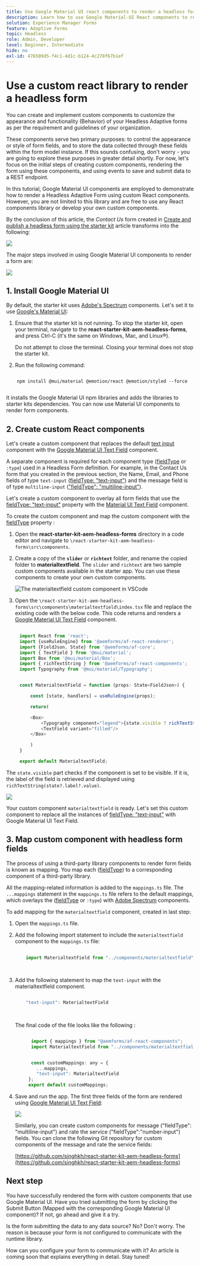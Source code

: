 ```yaml
---
title: Use Google Material UI react components to render a headless form
description: Learn how to use Google Material-UI React components to render a headless form. This comprehensive guide walks you through the step-by-step process to create custom Headless Adaptive Forms components to map and use Google Material-UI React components to style a Headless Adaptive Form.
solution: Experience Manager Forms
feature: Adaptive Forms
topic: Headless
role: Admin, Developer
level: Beginner, Intermediate
hide: no
exl-id: 476509d5-f4c1-4d1c-b124-4c278f67b1ef
---
```


# Use a custom react library to render a headless form

<!-- This article is completely missing the image ALT tags (descriptions) for each added image asset. That is impacting the CQI score for Experience Manager in a negative way. Be sure you add the required missing image ALT tags.  -->

You can create and implement custom components to customize the appearance and functionality (Behavior) of your Headless Adaptive forms as per the requirement and guidelines of your organization. 

These components serve two primary purposes: to control the appearance or style of form fields, and to store the data collected through these fields within the form model instance. If this sounds confusing, don't worry - you are going to explore these purposes in greater detail shortly. For now, let's focus on the initial steps of creating custom components, rendering the form using these components, and using events to save and submit data to a REST endpoint.

In this tutorial, Google Material UI components are employed to demonstrate how to render a Headless Adaptive Form using custom React components. However, you are not limited to this library and are free to use any React components library or develop your own custom components.

By the conclusion of this article, the _Contact Us_ form created in [Create and publish a headless form using the starter kit](create-and-publish-a-headless-form.md) article transforms into the following:

![](assets/headless-adaptive-form-with-google-material-ui-components.png)


The major steps involved in using Google Material UI components to render a form are:

![](assets/headless-forms-graphics-source-main.svg)

## 1. Install Google Material UI

By default, the starter kit uses [Adobe's Spectrum](https://spectrum.adobe.com/) components. Let's set it to use [Google's Material UI](https://mui.com/):

1. Ensure that the starter kit is not running. To stop the starter kit, open your terminal, navigate to the **react-starter-kit-aem-headless-forms**, and press Ctrl-C (it's the same on Windows, Mac, and Linux&reg;). 

    Do not attempt to close the terminal. Closing your terminal does not stop the starter kit.

1. Run the following command:

```shell
    
    npm install @mui/material @emotion/react @emotion/styled --force
    
```

It installs the Google Material UI npm libraries and adds the libraries to starter kits dependencies. You can now use Material UI components to render form components.  


## 2. Create custom React components

Let's create a custom component that replaces the default [text input](https://spectrum.adobe.com/page/text-field/) component with the [Google Material UI Text Field](https://mui.com/material-ui/react-text-field/) component. 

A separate component is required for each component type ([fieldType](https://opensource.adobe.com/aem-forms-af-runtime/storybook/?path=/story/reference-json-properties-fieldtype--text-input) or `:type`) used in a Headless Form definition. For example, in the Contact Us form that you created in the previous section, the Name, Email, and Phone fields of type `text-input` ([fieldType: "text-input"](https://opensource.adobe.com/aem-forms-af-runtime/storybook/?path=/docs/adaptive-form-components-text-input-field--def)) and the message field is of type `multiline-input` (["fieldType": "multiline-input"](https://opensource.adobe.com/aem-forms-af-runtime/storybook/?path=/docs/reference-json-properties-fieldtype--multiline-input)). 


Let's create a custom component to overlay all form fields that use the [fieldType: "text-input"](https://opensource.adobe.com/aem-forms-af-runtime/storybook/?path=/docs/adaptive-form-components-text-input-field--def) property with the [Material UI Text Field](https://mui.com/material-ui/react-text-field/) component. 

      
To create the custom component and map the custom component with the [fieldType](https://opensource.adobe.com/aem-forms-af-runtime/storybook/?path=/docs/adaptive-form-components-text-input-field--def) property :

   1. Open the **react-starter-kit-aem-headless-forms** directory in a code editor and navigate to `\react-starter-kit-aem-headless-forms\src\components`.
  

   1. Create a copy of the **`slider`** or **`richtext`** folder, and rename the copied folder to **materialtextfield**. The `slider` and `richtext` are two sample custom components available in the starter app. You can use these components to create your own custom components.

        ![The materialtextfield custom component in VSCode](/help/assets/richtext-custom-component-in-vscode.png)

   1. Open the `\react-starter-kit-aem-headless-forms\src\components\materialtextfield\index.tsx` file and replace the existing code with the below code. This code returns and renders a [Google Material UI Text Field](https://mui.com/material-ui/react-text-field/) component.  
    
   ```JavaScript 
    
        import React from 'react';
        import {useRuleEngine} from '@aemforms/af-react-renderer';
        import {FieldJson, State} from '@aemforms/af-core';
        import { TextField } from '@mui/material';
        import Box from '@mui/material/Box';
        import { richTextString } from '@aemforms/af-react-components';
        import Typography from '@mui/material/Typography';


        const MaterialtextField = function (props: State<FieldJson>) {

            const [state, handlers] = useRuleEngine(props);

            return(

            <Box>
                <Typography component="legend">{state.visible ? richTextString(state?.label?.value): ""} </Typography>
                <TextField variant="filled"/>
            </Box>

            )
        }

        export default MaterialtextField;


   ```


The `state.visible` part checks if the component is set to be visible. If it is, the label of the field is retrieved and displayed using `richTextString(state?.label?.value)`.

   ![](/help/assets/material-text-field.png)


Your custom component `materialtextfield` is ready. Let's set this custom component to replace all the instances of  [fieldType: "text-input"](https://opensource.adobe.com/aem-forms-af-runtime/storybook/?path=/docs/adaptive-form-components-text-input-field--def) with Google Material UI Text Field. 

## 3. Map custom component with headless form fields

The process of using a third-party library components to render form fields is known as mapping. You map each ([fieldType](https://opensource.adobe.com/aem-forms-af-runtime/storybook/?path=/story/reference-json-properties-fieldtype--text-input)) to a corresponding component of a third-party library. 

All the mapping-related information is added to the `mappings.ts` file. The `...mappings` statement in the `mappings.ts` file refers to the default mappings, which overlays the ([fieldType](https://opensource.adobe.com/aem-forms-af-runtime/storybook/?path=/story/reference-json-properties-fieldtype--text-input) or `:type`) with [Adobe Spectrum](https://spectrum.adobe.com/page/text-field/) components. 

To add mapping for the  `materialtextfield` component, created in last step:

1. Open the `mappings.ts` file. 
     
1. Add the following import statement to include the `materialtextfield` component to the `mappings.ts` file:

     
    ```JavaScript
  
        import MaterialtextField from "../components/materialtextfield";
          
           
    ```

1. Add the following statement to map the `text-input` with the materialtextfield component. 


    ```JavaScript

        "text-input": MaterialtextField
        
         
    ```

    The final code of the file looks like the following :

    ```JavaScript

          import { mappings } from "@aemforms/af-react-components";
          import MaterialtextField from "../components/materialtextfield";


          const customMappings: any = {
            ...mappings,
            "text-input": MaterialtextField
         };
         export default customMappings;

    ```

1. Save and run the app. The first three fields of the form are rendered using [Google Material UI Text Field](https://mui.com/material-ui/react-text-field/): 

    ![](assets/material-text-field-form-rendetion.png)


    Similarly, you can create custom components for message ("fieldType": "multiline-input") and rate the service ("fieldType":"number-input") fields. You can clone the following Git repository for custom components of the message and rate the service fields:  

    [https://github.com/singhkh/react-starter-kit-aem-headless-forms](https://github.com/singhkh/react-starter-kit-aem-headless-forms)

## Next step

You have successfully rendered the form with custom components that use Google Material UI. Have you tried submitting the form by clicking the Submit Button (Mapped with the corresponding Google Material UI component)? If not, go ahead and give it a try. 

Is the form submitting the data to any data source? No? Don't worry. The reason is because your form is not configured to communicate with the runtime library. 

How can you configure your form to communicate with it? An article is coming soon that explains everything in detail. Stay tuned! 
